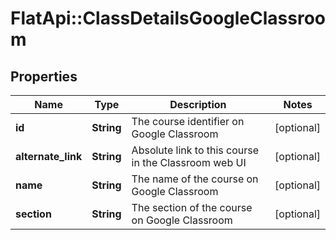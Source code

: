 # FlatApi::ClassDetailsGoogleClassroom

## Properties
Name | Type | Description | Notes
------------ | ------------- | ------------- | -------------
**id** | **String** | The course identifier on Google Classroom | [optional] 
**alternate_link** | **String** | Absolute link to this course in the Classroom web UI | [optional] 
**name** | **String** | The name of the course on Google Classroom | [optional] 
**section** | **String** | The section of the course on Google Classroom | [optional] 


